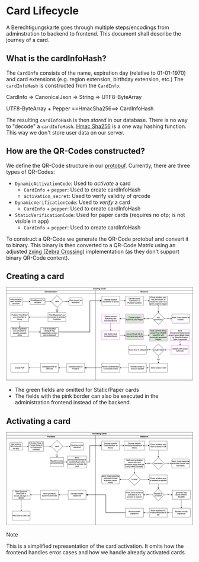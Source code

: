 # Card Lifecycle

A Berechtigungskarte goes through multiple steps/encodings from adminstration to backend to frontend. This document
shall describe the journey of a card.

## What is the cardInfoHash?

The `CardInfo` consists of the name, expiration day (relative to 01-01-1970) and card extensions (e.g. region extension,
birthday extension, etc.)
The `cardInfoHash` is constructed from the `CardInfo`:

CardInfo => CanonicalJson => String => UTF8-ByteArray

UTF8-ByteArray + Pepper ==HmacSha256==> CardInfoHash

The resulting `cardInfoHash` is then *stored* in our database.
There is no way to "decode" a `cardInfoHash`.
[Hmac Sha256](https://www.rfc-editor.org/rfc/rfc2104) is a one way hashing function.
This way we don't store user data on our server.

## How are the QR-Codes constructed?

We define the QR-Code structure in our [protobuf](../specs/card.proto).
Currently, there are three types of QR-Codes:

- `DynamicActivationCode`: Used to *activate* a card
    - `CardInfo` + `pepper`: Used to create cardInfoHash
    - `activation_secret`: Used to verify validity of qrcode
- `DynamicVerificationCode`: Used to *verify* a card
    - `CardInfo` + `pepper`: Used to create cardInfoHash
- `StaticVerificationCode`: Used for paper cards (requires no otp; is not visible in app)
    - `CardInfo` + `pepper`: Used to create cardInfoHash

To construct a QR-Code we generate the QR-Code protobuf and convert it to binary. This binary is then converted to a
QR-Code Matrix using an adjusted [zxing (Zebra Crossing)](https://github.com/zxing/zxing) implementation (as they don't
support binary QR-Code content).

## Creating a card

![Create cards flow](./img/create_cards_lifecycle.svg)

- The green fields are omitted for Static/Paper cards
- The fields with the pink border can also be executed in the administration frontend instead of the backend.

## Activating a card

![Activate card flow](./img/verify_cards_lifecycle.svg)

> [!Note]
> This is a simplified representation of the card activation.
> It omits how the frontend handles error cases and how we handle already activated cards. 